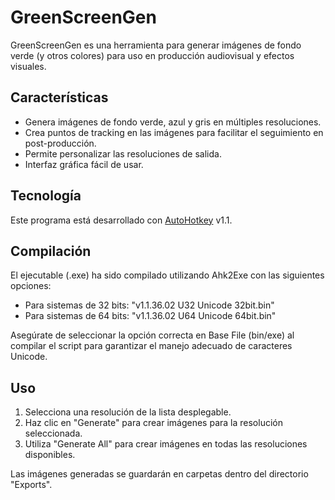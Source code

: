 # GreenScreenGen

GreenScreenGen es una herramienta para generar imágenes de fondo verde (y otros colores) para uso en producción audiovisual y efectos visuales.

## Características

- Genera imágenes de fondo verde, azul y gris en múltiples resoluciones.
- Crea puntos de tracking en las imágenes para facilitar el seguimiento en post-producción.
- Permite personalizar las resoluciones de salida.
- Interfaz gráfica fácil de usar.

## Tecnología

Este programa está desarrollado con [AutoHotkey](https://www.autohotkey.com/) v1.1.

## Compilación

El ejecutable (.exe) ha sido compilado utilizando Ahk2Exe con las siguientes opciones:

- Para sistemas de 32 bits: "v1.1.36.02 U32 Unicode 32bit.bin"
- Para sistemas de 64 bits: "v1.1.36.02 U64 Unicode 64bit.bin"

Asegúrate de seleccionar la opción correcta en Base File (bin/exe) al compilar el script para garantizar el manejo adecuado de caracteres Unicode.

## Uso

1. Selecciona una resolución de la lista desplegable.
2. Haz clic en "Generate" para crear imágenes para la resolución seleccionada.
3. Utiliza "Generate All" para crear imágenes en todas las resoluciones disponibles.

Las imágenes generadas se guardarán en carpetas dentro del directorio "Exports".
